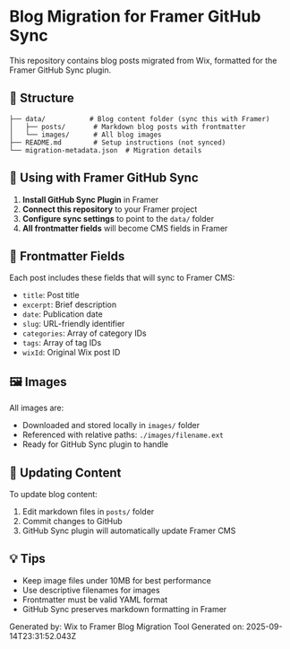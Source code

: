 # Blog Migration for Framer GitHub Sync

This repository contains blog posts migrated from Wix, formatted for the Framer GitHub Sync plugin.

## 📁 Structure

```
├── data/           # Blog content folder (sync this with Framer)
│   ├── posts/       # Markdown blog posts with frontmatter
│   └── images/      # All blog images
├── README.md        # Setup instructions (not synced)
└── migration-metadata.json  # Migration details
```

## 🚀 Using with Framer GitHub Sync

1. **Install GitHub Sync Plugin** in Framer
2. **Connect this repository** to your Framer project
3. **Configure sync settings** to point to the `data/` folder
4. **All frontmatter fields** will become CMS fields in Framer

## 📝 Frontmatter Fields

Each post includes these fields that will sync to Framer CMS:

- `title`: Post title
- `excerpt`: Brief description
- `date`: Publication date
- `slug`: URL-friendly identifier
- `categories`: Array of category IDs
- `tags`: Array of tag IDs
- `wixId`: Original Wix post ID

## 🖼️ Images

All images are:
- Downloaded and stored locally in `images/` folder
- Referenced with relative paths: `./images/filename.ext`
- Ready for GitHub Sync plugin to handle

## 🔄 Updating Content

To update blog content:
1. Edit markdown files in `posts/` folder
2. Commit changes to GitHub
3. GitHub Sync plugin will automatically update Framer CMS

## 💡 Tips

- Keep image files under 10MB for best performance
- Use descriptive filenames for images
- Frontmatter must be valid YAML format
- GitHub Sync preserves markdown formatting in Framer

Generated by: Wix to Framer Blog Migration Tool
Generated on: 2025-09-14T23:31:52.043Z
